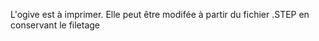 L'ogive est à imprimer. Elle peut être modifée à partir du fichier .STEP en conservant le filetage

<script src="https://github.com/berryrocket/minif-origin/blob/main/0.%20Ogive/Ogive.stl">
</script>
